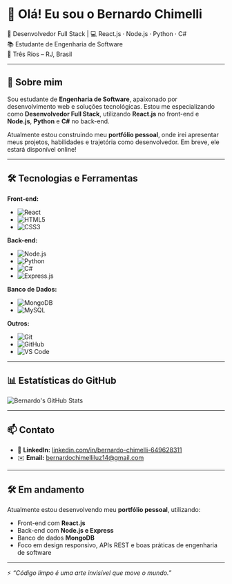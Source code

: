 # 👋 Olá! Eu sou o Bernardo Chimelli

🎯 Desenvolvedor Full Stack | 💻 React.js · Node.js · Python · C#  
📚 Estudante de Engenharia de Software  
📍 Três Rios – RJ, Brasil

---

## 🚀 Sobre mim

Sou estudante de **Engenharia de Software**, apaixonado por desenvolvimento web e soluções tecnológicas. Estou me especializando como **Desenvolvedor Full Stack**, utilizando **React.js** no front-end e **Node.js**, **Python** e **C#** no back-end.

Atualmente estou construindo meu **portfólio pessoal**, onde irei apresentar meus projetos, habilidades e trajetória como desenvolvedor. Em breve, ele estará disponível online!

---

## 🛠️ Tecnologias e Ferramentas

**Front-end:**
- ![React](https://img.shields.io/badge/-React-61DAFB?style=flat&logo=react&logoColor=000)
- ![HTML5](https://img.shields.io/badge/-HTML5-E34F26?style=flat&logo=html5&logoColor=fff)
- ![CSS3](https://img.shields.io/badge/-CSS3-1572B6?style=flat&logo=css3)

**Back-end:**
- ![Node.js](https://img.shields.io/badge/-Node.js-339933?style=flat&logo=nodedotjs&logoColor=fff)
- ![Python](https://img.shields.io/badge/-Python-3776AB?style=flat&logo=python&logoColor=fff)
- ![C#](https://img.shields.io/badge/-C%23-239120?style=flat&logo=c-sharp&logoColor=fff)
- ![Express.js](https://img.shields.io/badge/-Express.js-000000?style=flat&logo=express&logoColor=white)

**Banco de Dados:**
- ![MongoDB](https://img.shields.io/badge/-MongoDB-47A248?style=flat&logo=mongodb&logoColor=fff)
- ![MySQL](https://img.shields.io/badge/-MySQL-4479A1?style=flat&logo=mysql&logoColor=fff)

**Outros:**
- ![Git](https://img.shields.io/badge/-Git-F05032?style=flat&logo=git&logoColor=fff)
- ![GitHub](https://img.shields.io/badge/-GitHub-181717?style=flat&logo=github)
- ![VS Code](https://img.shields.io/badge/-VS%20Code-007ACC?style=flat&logo=visual-studio-code)

---

## 📊 Estatísticas do GitHub

![Bernardo's GitHub Stats](https://github-readme-stats.vercel.app/api?username=bcl19&show_icons=true&theme=tokyonight&hide=stars)

---

## 📫 Contato

- 💼 **LinkedIn:** [linkedin.com/in/bernardo-chimelli-649628311](https://www.linkedin.com/in/bernardo-chimelli-649628311)
- ✉️ **Email:** bernardochimelliluz14@gmail.com

---

## 🛠️ Em andamento

Atualmente estou desenvolvendo meu **portfólio pessoal**, utilizando:
- Front-end com **React.js**
- Back-end com **Node.js e Express**
- Banco de dados **MongoDB**
- Foco em design responsivo, APIs REST e boas práticas de engenharia de software

---

⚡ *“Código limpo é uma arte invisível que move o mundo.”*

